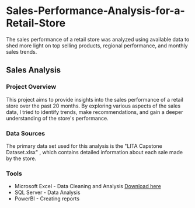 # Sales-Performance-Analysis-for-a-Retail-Store
The sales performance of a retail store was analyzed using available data to shed more light on top selling products, regional performance, and monthly sales trends.
## Sales Analysis

### Project Overview
This project aims to provide insights into the sales performance of a retail store over the past 20 months. By exploring various aspects of the sales data, I tried to identify trends, make recommendations, and gain a deeper understanding of the store's performance.

### Data Sources
The primary data set used for this analysis is the "LITA Capstone Dataset.xlsx" , which contains detailed information about each sale made by the store.

### Tools
- Microsoft Excel - Data Cleaning and Analysis [Download here](https://microsoft.com)
- SQL Server - Data Analysis
- PowerBI - Creating reports  
